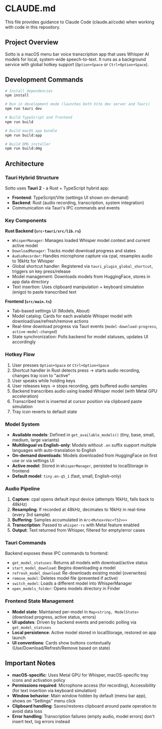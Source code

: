 # CLAUDE.md

This file provides guidance to Claude Code (claude.ai/code) when working with code in this repository.

## Project Overview

Sotto is a macOS menu bar voice transcription app that uses Whisper AI models for local, system-wide speech-to-text. It runs as a background service with global hotkey support (`Option+Space` or `Ctrl+Option+Space`).

## Development Commands

```bash
# Install dependencies
npm install

# Run in development mode (launches both Vite dev server and Tauri)
npm run tauri dev

# Build TypeScript and frontend
npm run build

# Build macOS app bundle
npm run build:app

# Build DMG installer
npm run build:dmg
```

## Architecture

### Tauri Hybrid Structure

Sotto uses **Tauri 2** - a Rust + TypeScript hybrid app:
- **Frontend**: TypeScript/Vite (settings UI shown on-demand)
- **Backend**: Rust (audio recording, transcription, system integration)
- Communication via Tauri's IPC commands and events

### Key Components

**Rust Backend (`src-tauri/src/lib.rs`)**
- `WhisperManager`: Manages loaded Whisper model context and current active model
- `DownloadManager`: Tracks model download progress and states
- `AudioRecorder`: Handles microphone capture via cpal, resamples audio to 16kHz for Whisper
- Global shortcut handler: Registered via `tauri_plugin_global_shortcut`, triggers on key press/release
- Model management: Downloads models from HuggingFace, stores in app data directory
- Text insertion: Uses clipboard manipulation + keyboard simulation (enigo) to paste transcribed text

**Frontend (`src/main.ts`)**
- Tab-based settings UI (Models, About)
- Model catalog: Cards for each available Whisper model with download/use/refresh/remove actions
- Real-time download progress via Tauri events (`model-download-progress`, `active-model-changed`)
- State synchronization: Polls backend for model statuses, updates UI accordingly

### Hotkey Flow

1. User presses `Option+Space` or `Ctrl+Option+Space`
2. Shortcut handler in Rust detects press → starts audio recording, changes tray icon to "active"
3. User speaks while holding keys
4. User releases keys → stops recording, gets buffered audio samples
5. Backend transcribes audio using loaded Whisper model (with Metal GPU acceleration)
6. Transcribed text is inserted at cursor position via clipboard paste simulation
7. Tray icon reverts to default state

### Model System

- **Available models**: Defined in `get_available_models()` (tiny, base, small, medium, large variants)
- **Multilingual vs English-only**: Models without `.en` suffix support multiple languages with auto-translation to English
- **On-demand downloads**: Models downloaded from HuggingFace on first use or via settings UI
- **Active model**: Stored in `WhisperManager`, persisted to localStorage in frontend
- **Default model**: `tiny.en-q5_1` (fast, small, English-only)

### Audio Pipeline

1. **Capture**: cpal opens default input device (attempts 16kHz, falls back to 48kHz)
2. **Resampling**: If recorded at 48kHz, decimates to 16kHz in real-time (every 3rd sample)
3. **Buffering**: Samples accumulated in `Arc<Mutex<Vec<f32>>>`
4. **Transcription**: Passed to `whisper-rs` with Metal feature enabled
5. **Output**: Text returned from Whisper, filtered for empty/error cases

### Tauri Commands

Backend exposes these IPC commands to frontend:
- `get_model_statuses`: Returns all models with download/active status
- `start_model_download`: Begins downloading a model
- `refresh_model_download`: Re-downloads existing model (overwrites)
- `remove_model`: Deletes model file (prevented if active)
- `switch_model`: Loads a different model into WhisperManager
- `open_models_folder`: Opens models directory in Finder

### Frontend State Management

- **Model state**: Maintained per-model in `Map<string, ModelState>` (download progress, active status, errors)
- **UI updates**: Driven by backend events and periodic polling via `get_model_statuses`
- **Local persistence**: Active model stored in localStorage, restored on app launch
- **UI conventions**: Cards show buttons contextually (Use/Download/Refresh/Remove based on state)

## Important Notes

- **macOS-specific**: Uses Metal GPU for Whisper, macOS-specific tray icons and activation policy
- **Permissions required**: Microphone access (for recording), Accessibility (for text insertion via keyboard simulation)
- **Window behavior**: Main window hidden by default (menu bar app), shows on "Settings" menu click
- **Clipboard handling**: Saves/restores clipboard around paste operation to avoid data loss
- **Error handling**: Transcription failures (empty audio, model errors) don't insert text, log errors instead
